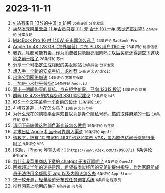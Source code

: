 # 2023-11-11

1. [v 站有来自 13%的中国 ip 访问](https://www.v2ex.com/t/990864) `35条评论` `分享发现`
1. [突然发现阿里云盘 11 年会员只要 1111 元,合计 101 一年,感觉还蛮划算?](https://www.v2ex.com/t/990893) `23条评论` `分享发现`
1. [MacBook Pro 16 吋 140W 充电器怎么选？](https://www.v2ex.com/t/990869) `23条评论` `MacBook Pro`
1. [Apple TV 4K 128 GB（海外自营）京东 PLUS 用户 1161 元](https://www.v2ex.com/t/990858) `23条评论` `优惠信息`
1. [我靠，啥都可能有毒，作为消费者只能擦亮眼睛吗？以后买房还得调查下这块地之前干啥了](https://www.v2ex.com/t/990854) `20条评论` `苏州`
1. [分享一个可指定生成相似的美女网站](https://www.v2ex.com/t/990856) `19条评论` `分享发现`
1. [想入手一个新的安卓手机，求推荐](https://www.v2ex.com/t/990883) `14条评论` `Android`
1. [出海公司网络加速](https://www.v2ex.com/t/990862) `14条评论` `宽带症候群`
1. [一加是小米的平替吗?](https://www.v2ex.com/t/990857) `14条评论` `Android`
1. [双十一期间购买的鼠标，京东拒绝价保，已向 12315 投诉](https://www.v2ex.com/t/990870) `13条评论` `京东`
1. [群晖 DS 423+的内存条和 SSD 购买建议](https://www.v2ex.com/t/990853) `12条评论` `NAS`
1. [iOS 一个文字菜单一个奇葩的设计](https://www.v2ex.com/t/990872) `11条评论` `iOS`
1. [4 槽双通道，内存怎么插？](https://www.v2ex.com/t/990891) `10条评论` `问与答`
1. [为什么现在的购物平台喜欢自以为是弄个隐私号码，搞的取件麻烦的一匹](https://www.v2ex.com/t/990890) `10条评论` `京东`
1. [请问下前端做这种颜色渐变该怎么做呢](https://www.v2ex.com/t/990881) `10条评论` `程序员`
1. [寻求日区 Apple 礼品卡可靠购入渠道](https://www.v2ex.com/t/990865) `10条评论` `Apple`
1. [请教下，拥有 1G 带宽和 4837 线路的美西 VPS，国内直连访问会感觉很慢吗？](https://www.v2ex.com/t/990886) `9条评论` `VPS`
1. [求助， iPhone 咋输入`呢？](https://www.v2ex.com/t/990871) `8条评论` `iPhone`
1. [为什么我苹果商店下载的 chatgpt 无法订阅呢？](https://www.v2ex.com/t/990878) `6条评论` `OpenAI`
1. [困扰超过半年的迷惑问题，希望有类似经历的兄弟能提供指导，作为家庭组成员无法使用余额购买 app 以及内购该怎么办](https://www.v2ex.com/t/990877) `6条评论` `App Store`
1. [求一枚开源，轻量级的分布式任务调度系统](https://www.v2ex.com/t/990863) `6条评论` `程序员`
1. [推荐鸿蒙上能用的梯子](https://www.v2ex.com/t/990888) `6条评论` `问与答`
